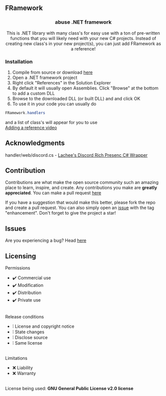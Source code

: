 ## FRamework 
<div align="center">
  <h3 align="center">abuse .NET framework</h3>
  <p align="center">
    This is .NET library with many class's for easy use with a ton of pre-written functions that you will likely need with your new C# projects. Instead of creating new class's in your new project(s), you can just add FRamework as a reference!
  </p>
</div>

### Installation
1. Compile from source or download <a href="https://github.com/abusedev/FRamework/releases">here</a>
2. Open a .NET framework project
3. Right click "References" in the Solution Explorer
4. By default it will usually open Assemblies. Click "Browse" at the bottom to add a custom DLL
5. Browse to the downloaded DLL (or built DLL) and and click OK
6. To use it in your code you can usually do
```c#
FRamework.handlers
```
and a list of class's will appear for you to use </br>
<a href="https://youtu.be/LuDCJ90igrg?si=ekxHd3GobqpwGA9B&t=3">Adding a reference video</a>

## Acknowledgments
<div>
    handler/web/discord.cs - <a href="https://github.com/Lachee/discord-rpc-csharp">Lachee's Discord Rich Presenc C# Wrapper</a>
    <br>
</div>

## Contribution
Contributions are what make the open source community such an amazing place to learn, inspire, and create. Any contributions you make are **greatly appreciated**. You can make a pull request [here](https://github.com/abusedev/FRamework/pulls)

If you have a suggestion that would make this better, please fork the repo and create a pull request. You can also simply open an [issue](https://github.com/abusedev/FRamework/issues) with the tag "enhancement".
Don't forget to give the project a star!

## Issues
Are you experiencing a bug? Head [here](https://github.com/abusedev/FRamework/issues)

## Licensing 
Permissions
* ✔️ Commercial use
* ✔️ Modification
* ✔️ Distribution
* ✔️ Private use
<br></br>

Release conditions
* ❕ License and copyright notice
* ❕ State changes
* ❕ Disclose source
* ❕ Same license
<br></br>

Limitations
* ❌ Liability
* ❌ Warranty
<br></br>

License being used: **GNU General Public License v2.0 license**
